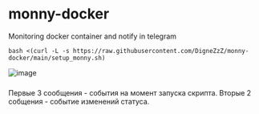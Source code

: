 # monny-docker
Monitoring docker container and notify in telegram

```
bash <(curl -L -s https://raw.githubusercontent.com/DigneZzZ/monny-docker/main/setup_monny.sh)
```
![image](https://github.com/DigneZzZ/monny-docker/assets/50312583/0360a73b-a742-4cfa-b33c-ca119e376b60)
###
Первые 3 сообщения  - события на момент запуска скрипта.
Вторые 2 собщения - событие изменений статуса.
